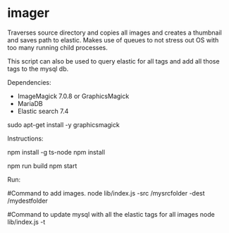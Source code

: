 # imager
Traverses source directory and copies all images and creates a thumbnail and saves path to elastic.
Makes use of queues to not stress out OS with too many running child processes.

This script can also be used to query elastic for all tags and add all those tags to the mysql db.

Dependencies:
- ImageMagick 7.0.8 or GraphicsMagick
- MariaDB
- Elastic search 7.4

sudo apt-get install -y graphicsmagick

Instructions:

npm install -g ts-node
npm install

npm run build
npm start



Run:

#Command to add images. 
node lib/index.js -src /mysrcfolder -dest /mydestfolder

#Command to update mysql with all the elastic tags for all images
node lib/index.js -t

